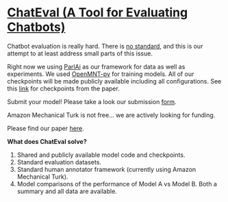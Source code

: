 # [ChatEval (A Tool for Evaluating Chatbots)](https://chateval.github.io/)
Chatbot evaluation is really hard. There is [no standard](http://www.seas.upenn.edu/~joao/chatbot_human_evaluation.pdf), and this is our attempt to at least address small parts of this issue.

Right now we using [ParlAi](http://parl.ai/) as our framework for data as well as experiments. We used [OpenMNT-py](https://github.com/OpenNMT/OpenNMT-py) for training models. All of our checkpoints will be made publicly available including all configurations. See this [link](http://chatbot-eval-data.s3-accelerate.amazonaws.com/results/available_checkpoints.txt) for checkpoints from the paper. 

Submit your model! Please take a look our submission [form](https://form.jotform.com/80816491184158).

Amazon Mechanical Turk is not free... we are actively looking for funding.

Please find our paper [here](paper/Chatbot_Evaluation_Demo_2018_EMNLP.pdf).

**What does ChatEval solve?**
 1. Shared and publicly available model code and checkpoints.
 1. Standard evaluation datasets.
 1. Standard human annotator framework (currently using Amazon Mechanical Turk).
 1. Model comparisons of the performance of Model A vs Model B. Both a summary and all data are available.

